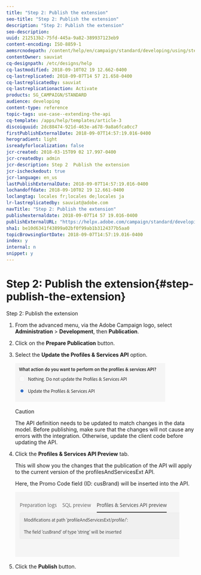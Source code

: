 ```yaml
---
title: "Step 2: Publish the extension"
seo-title: "Step 2: Publish the extension"
description: "Step 2: Publish the extension"
seo-description: 
uuid: 212513b2-75fd-445a-9a82-389937123eb9
content-encoding: ISO-8859-1
aemsrcnodepath: /content/help/en/campaign/standard/developing/using/step-2--publish-the-extension
contentOwner: sauviat
cq-designpath: /etc/designs/help
cq-lastmodified: 2018-09-10T02 19 12.662-0400
cq-lastreplicated: 2018-09-07T14 57 21.658-0400
cq-lastreplicatedby: sauviat
cq-lastreplicationaction: Activate
products: SG_CAMPAIGN/STANDARD
audience: developing
content-type: reference
topic-tags: use-case--extending-the-api
cq-template: /apps/help/templates/article-3
discoiquuid: 2dc88474-921d-463e-a678-9a8a6fca0cc7
firstPublishExternalDate: 2018-09-07T14:57:19.016-0400
herogradient: light
isreadyforlocalization: false
jcr-created: 2018-03-15T09 02 17.997-0400
jcr-createdby: admin
jcr-description: Step 2  Publish the extension
jcr-ischeckedout: true
jcr-language: en_us
lastPublishExternalDate: 2018-09-07T14:57:19.016-0400
lochandoffdate: 2018-09-10T02 19 12.661-0400
loclangtag: locales fr;locales de;locales ja
lr-lastreplicatedby: sauviat@adobe.com
navTitle: "Step 2: Publish the extension"
publishexternaldate: 2018-09-07T14 57 19.016-0400
publishExternalURL: "https://helpx.adobe.com/campaign/standard/developing/using/step-2--publish-the-extension.html"
sha1: be10d6341f43899a02bf0f99ab1b3124377b5aa0
topicBrowsingSortDate: 2018-09-07T14:57:19.016-0400
index: y
internal: n
snippet: y
---
```


# Step 2: Publish the extension{#step-publish-the-extension}

Step 2: Publish the extension

1. From the advanced menu, via the Adobe Campaign logo, select **Administration** > **Development**, then **Publication**.
1. Click on the **Prepare Publication** button.
1. Select the **Update the Profiles & Services API** option.

   ![](assets/extendPandSAPI.png)

   >[!CAUTION]
   >
   >The API definition needs to be updated to match changes in the data model. Before publishing, make sure that the changes will not cause any errors with the integration. Otherwise, update the client code before updating the API.

1. Click the **Profiles & Services API Preview** tab.

   This will show you the changes that the publication of the API will apply to the current version of the profilesAndServicesExt API.

   Here, the Promo Code field (ID: cusBrand) will be inserted into the API.

   ![](assets/extendPandSAPI_diff.png)

1. Click the **Publish** button.

